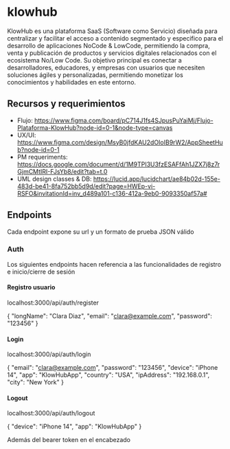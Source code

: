 # klowhub

KlowHub es una plataforma SaaS (Software como Servicio) diseñada para centralizar y facilitar el acceso a contenido segmentado y especifico para el desarrollo de aplicaciones NoCode & LowCode, permitiendo la compra, venta y publicación de productos y servicios digitales relacionados con el ecosistema No/Low Code. Su objetivo principal es conectar a desarrolladores, educadores, y empresas con usuarios que necesiten soluciones ágiles y personalizadas, permitiendo monetizar los conocimientos y habilidades en este entorno.

## Recursos y requerimientos

- Flujo: https://www.figma.com/board/pC714J1fs4SJpusPuYaiMj/Flujo-Plataforma-KlowHub?node-id=0-1&node-type=canvas
- UX/UI: https://www.figma.com/design/MsyB0jfdKAU2dOIoIB9rW2/AppSheetHub?node-id=0-1
- PM requeriments: https://docs.google.com/document/d/1M9TPI3U3fzESAFfAh1JZX7j8z7rGjmCMtIRI-FJsYb8/edit?tab=t.0
- UML design classes & DB: https://lucid.app/lucidchart/ae84b02d-155e-483d-be41-8fa752bb5d9d/edit?page=HWEp-vi-RSFO&invitationId=inv_d489a101-c136-412a-9eb0-9093350af57a#

## Endpoints
Cada endpoint expone su url y un formato de prueba JSON válido

### Auth
Los siguientes endpoints hacen referencia a las funcionalidades de registro e inicio/cierre de sesión


#### Registro usuario

localhost:3000/api/auth/register

{
  "longName": "Clara Diaz",
  "email": "clara@example.com",
  "password": "123456"
}


#### Login

localhost:3000/api/auth/login

{
  "email": "clara@example.com",
  "password": "123456",
  "device": "iPhone 14",
  "app": "KlowHubApp",
  "country": "USA",
  "ipAddress": "192.168.0.1",
  "city": "New York"
}


#### Logout

localhost:3000/api/auth/logout

{
  "device": "iPhone 14",
  "app": "KlowHubApp"
}

Además del bearer token en el encabezado

